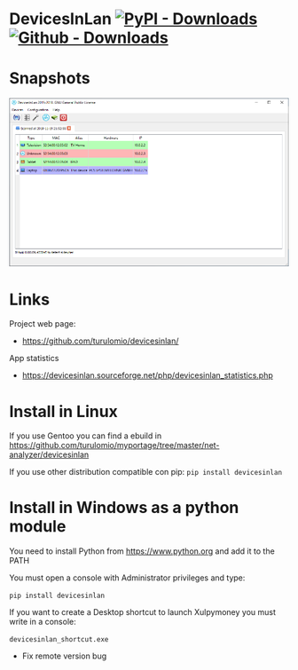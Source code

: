 # DevicesInLan [![PyPI - Downloads](https://img.shields.io/pypi/dm/devicesinlan?label=Pypi%20downloads)](https://pypi.org/project/devicesinlan/) [![Github - Downloads](https://shields.io/github/downloads/turulomio/devicesinlan/total?label=Github%20downloads )](https://github.com/turulomio/devicesinlan/)

Snapshots
=========

![Snapshot](https://raw.githubusercontent.com/turulomio/devicesinlan/qt5/doc/devicesinlan_snapshots_01.png)

Links
=====
  
Project web page:
  * https://github.com/turulomio/devicesinlan/

App statistics
  * https://devicesinlan.sourceforge.net/php/devicesinlan_statistics.php

Install in Linux
================
If you use Gentoo you can find a ebuild in https://github.com/turulomio/myportage/tree/master/net-analyzer/devicesinlan

If you use other distribution compatible con pip: `pip install devicesinlan`

Install in Windows as a python module
=====================================
You need to install Python from https://www.python.org and add it to the PATH

You must open a console with Administrator privileges and type:

`pip install devicesinlan`

If you want to create a Desktop shortcut to launch Xulpymoney you must write in a console:

`devicesinlan_shortcut.exe`

- Fix remote version bug